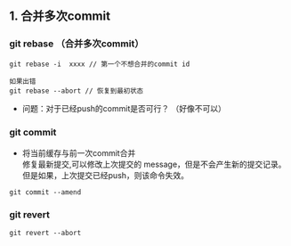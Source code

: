 
#


## 1. 合并多次commit

### git rebase （合并多次commit）
```
git rebase -i  xxxx // 第一个不想合并的commit id

如果出错  
git rebase --abort // 恢复到最初状态
```
- 问题：对于已经push的commit是否可行？ （好像不可以）  


### git commit 
- 将当前缓存与前一次commit合并    
修复最新提交,可以修改上次提交的 message，但是不会产生新的提交记录。 但是如果，上次提交已经push，则该命令失效。  
```
git commit --amend 
```


### git revert   
```
git revert --abort
``` 